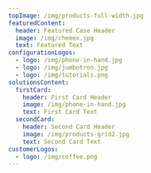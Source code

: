 ```yaml
---
topImage: /img/products-full-width.jpg
featuredContent:
  header: Featured Case Header
  image: /img/chemex.jpg
  text: Featured Text
configurationLogos:
  - logo: /img/phone-in-hand.jpg
  - logo: /img/jumbotron.jpg
  - logo: /img/tutorials.png
solutionsContent:
  firstCard:
    header: First Card Header
    image: /img/phone-in-hand.jpg
    text: First Card Text
  secondCard:
    header: Second Card Header
    image: /img/products-grid2.jpg
    text: Second Card Text
customerLogos:
  - logo: /img/coffee.png
---
```


